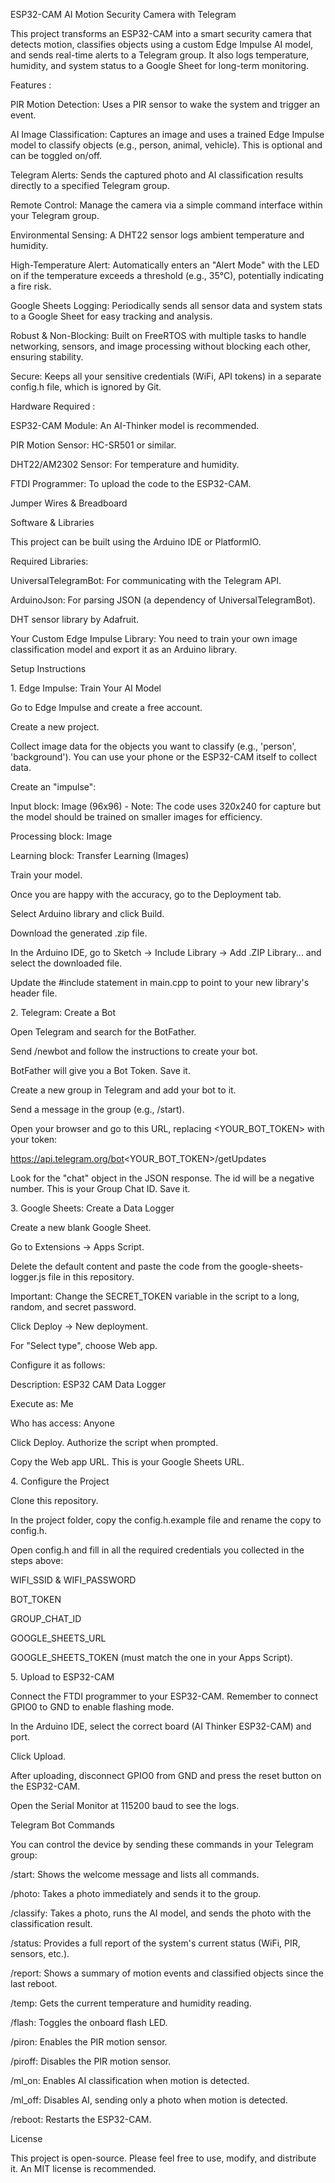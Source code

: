 ESP32-CAM AI Motion Security Camera with Telegram

This project transforms an ESP32-CAM into a smart security camera that detects motion, classifies objects using a custom Edge Impulse AI model, and sends real-time alerts to a Telegram group. It also logs temperature, humidity, and system status to a Google Sheet for long-term monitoring.

Features :

PIR Motion Detection: Uses a PIR sensor to wake the system and trigger an event.

AI Image Classification: Captures an image and uses a trained Edge Impulse model to classify objects (e.g., person, animal, vehicle). This is optional and can be toggled on/off.

Telegram Alerts: Sends the captured photo and AI classification results directly to a specified Telegram group.

Remote Control: Manage the camera via a simple command interface within your Telegram group.

Environmental Sensing: A DHT22 sensor logs ambient temperature and humidity.

High-Temperature Alert: Automatically enters an "Alert Mode" with the LED on if the temperature exceeds a threshold (e.g., 35°C), potentially indicating a fire risk.

Google Sheets Logging: Periodically sends all sensor data and system stats to a Google Sheet for easy tracking and analysis.

Robust \& Non-Blocking: Built on FreeRTOS with multiple tasks to handle networking, sensors, and image processing without blocking each other, ensuring stability.

Secure: Keeps all your sensitive credentials (WiFi, API tokens) in a separate config.h file, which is ignored by Git.

Hardware Required :

ESP32-CAM Module: An AI-Thinker model is recommended.

PIR Motion Sensor: HC-SR501 or similar.

DHT22/AM2302 Sensor: For temperature and humidity.

FTDI Programmer: To upload the code to the ESP32-CAM.

Jumper Wires \& Breadboard

Software \& Libraries

This project can be built using the Arduino IDE or PlatformIO.

Required Libraries:

UniversalTelegramBot: For communicating with the Telegram API.

ArduinoJson: For parsing JSON (a dependency of UniversalTelegramBot).

DHT sensor library by Adafruit.

Your Custom Edge Impulse Library: You need to train your own image classification model and export it as an Arduino library.

Setup Instructions

1\. Edge Impulse: Train Your AI Model

Go to Edge Impulse and create a free account.

Create a new project.

Collect image data for the objects you want to classify (e.g., 'person', 'background'). You can use your phone or the ESP32-CAM itself to collect data.

Create an "impulse":

Input block: Image (96x96) - Note: The code uses 320x240 for capture but the model should be trained on smaller images for efficiency.

Processing block: Image

Learning block: Transfer Learning (Images)

Train your model.

Once you are happy with the accuracy, go to the Deployment tab.

Select Arduino library and click Build.

Download the generated .zip file.

In the Arduino IDE, go to Sketch -> Include Library -> Add .ZIP Library... and select the downloaded file.

Update the #include statement in main.cpp to point to your new library's header file.

2\. Telegram: Create a Bot

Open Telegram and search for the BotFather.

Send /newbot and follow the instructions to create your bot.

BotFather will give you a Bot Token. Save it.

Create a new group in Telegram and add your bot to it.

Send a message in the group (e.g., /start).

Open your browser and go to this URL, replacing <YOUR\_BOT\_TOKEN> with your token:

https://api.telegram.org/bot<YOUR\_BOT\_TOKEN>/getUpdates

Look for the "chat" object in the JSON response. The id will be a negative number. This is your Group Chat ID. Save it.

3\. Google Sheets: Create a Data Logger

Create a new blank Google Sheet.

Go to Extensions -> Apps Script.

Delete the default content and paste the code from the google-sheets-logger.js file in this repository.

Important: Change the SECRET\_TOKEN variable in the script to a long, random, and secret password.

Click Deploy -> New deployment.

For "Select type", choose Web app.

Configure it as follows:

Description: ESP32 CAM Data Logger

Execute as: Me

Who has access: Anyone

Click Deploy. Authorize the script when prompted.

Copy the Web app URL. This is your Google Sheets URL.

4\. Configure the Project

Clone this repository.

In the project folder, copy the config.h.example file and rename the copy to config.h.

Open config.h and fill in all the required credentials you collected in the steps above:

WIFI\_SSID \& WIFI\_PASSWORD

BOT\_TOKEN

GROUP\_CHAT\_ID

GOOGLE\_SHEETS\_URL

GOOGLE\_SHEETS\_TOKEN (must match the one in your Apps Script).

5\. Upload to ESP32-CAM

Connect the FTDI programmer to your ESP32-CAM. Remember to connect GPIO0 to GND to enable flashing mode.

In the Arduino IDE, select the correct board (AI Thinker ESP32-CAM) and port.

Click Upload.

After uploading, disconnect GPIO0 from GND and press the reset button on the ESP32-CAM.

Open the Serial Monitor at 115200 baud to see the logs.

Telegram Bot Commands

You can control the device by sending these commands in your Telegram group:

/start: Shows the welcome message and lists all commands.

/photo: Takes a photo immediately and sends it to the group.

/classify: Takes a photo, runs the AI model, and sends the photo with the classification result.

/status: Provides a full report of the system's current status (WiFi, PIR, sensors, etc.).

/report: Shows a summary of motion events and classified objects since the last reboot.

/temp: Gets the current temperature and humidity reading.

/flash: Toggles the onboard flash LED.

/piron: Enables the PIR motion sensor.

/piroff: Disables the PIR motion sensor.

/ml\_on: Enables AI classification when motion is detected.

/ml\_off: Disables AI, sending only a photo when motion is detected.

/reboot: Restarts the ESP32-CAM.

License

This project is open-source. Please feel free to use, modify, and distribute it. An MIT license is recommended.



